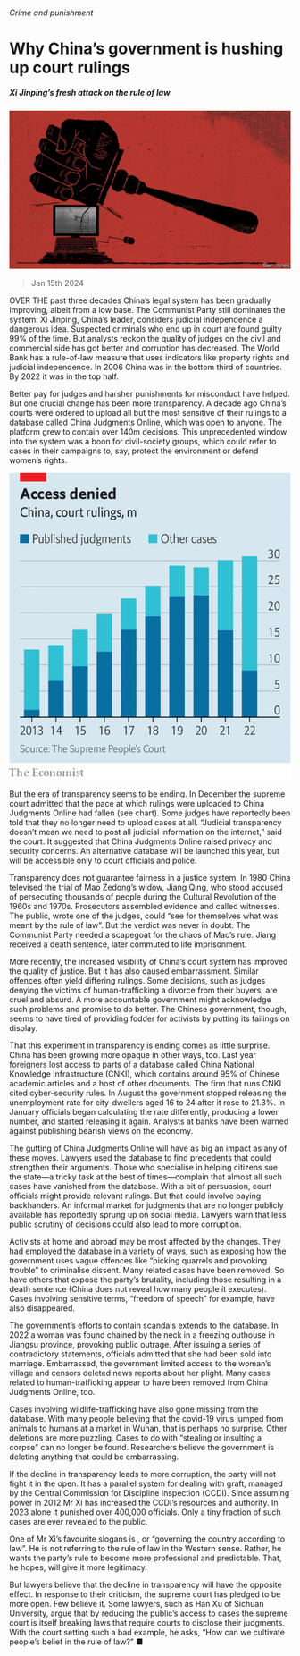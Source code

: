 ###### Crime and punishment

# Why China’s government is hushing up court rulings 

##### Xi Jinping’s fresh attack on the rule of law 

![image](images/20240120_CND001.jpg) 

> Jan 15th 2024 

OVER THE past three decades China’s legal system has been gradually improving, albeit from a low base. The Communist Party still dominates the system: Xi Jinping, China’s leader, considers judicial independence a dangerous idea. Suspected criminals who end up in court are found guilty 99% of the time. But analysts reckon the quality of judges on the civil and commercial side has got better and corruption has decreased. The World Bank has a rule-of-law measure that uses indicators like property rights and judicial independence. In 2006 China was in the bottom third of countries. By 2022 it was in the top half.

Better pay for judges and harsher punishments for misconduct have helped. But one crucial change has been more transparency. A decade ago China’s courts were ordered to upload all but the most sensitive of their rulings to a database called China Judgments Online, which was open to anyone. The platform grew to contain over 140m decisions. This unprecedented window into the system was a boon for civil-society groups, which could refer to cases in their campaigns to, say, protect the environment or defend women’s rights.

![image](images/20240120_CNC071.png) 


But the era of transparency seems to be ending. In December the supreme court admitted that the pace at which rulings were uploaded to China Judgments Online had fallen (see chart). Some judges have reportedly been told that they no longer need to upload cases at all. “Judicial transparency doesn’t mean we need to post all judicial information on the internet,” said the court. It suggested that China Judgments Online raised privacy and security concerns. An alternative database will be launched this year, but will be accessible only to court officials and police.

Transparency does not guarantee fairness in a justice system. In 1980 China televised the trial of Mao Zedong’s widow, Jiang Qing, who stood accused of persecuting thousands of people during the Cultural Revolution of the 1960s and 1970s. Prosecutors assembled evidence and called witnesses. The public, wrote one of the judges, could “see for themselves what was meant by the rule of law”. But the verdict was never in doubt. The Communist Party needed a scapegoat for the chaos of Mao’s rule. Jiang received a death sentence, later commuted to life imprisonment.

More recently, the increased visibility of China’s court system has improved the quality of justice. But it has also caused embarrassment. Similar offences often yield differing rulings. Some decisions, such as judges denying the victims of human-trafficking a divorce from their buyers, are cruel and absurd. A more accountable government might acknowledge such problems and promise to do better. The Chinese government, though, seems to have tired of providing fodder for activists by putting its failings on display. 

That this experiment in transparency is ending comes as little surprise. China has been growing more opaque in other ways, too. Last year foreigners lost access to parts of a database called China National Knowledge Infrastructure (CNKI), which contains around 95% of Chinese academic articles and a host of other documents. The firm that runs CNKI cited cyber-security rules. In August the government stopped releasing the unemployment rate for city-dwellers aged 16 to 24 after it rose to 21.3%. In January officials began calculating the rate differently, producing a lower number, and started releasing it again. Analysts at banks have been warned against publishing bearish views on the economy.

The gutting of China Judgments Online will have as big an impact as any of these moves. Lawyers used the database to find precedents that could strengthen their arguments. Those who specialise in helping citizens sue the state—a tricky task at the best of times—complain that almost all such cases have vanished from the database. With a bit of persuasion, court officials might provide relevant rulings. But that could involve paying backhanders. An informal market for judgments that are no longer publicly available has reportedly sprung up on social media. Lawyers warn that less public scrutiny of decisions could also lead to more corruption. 

Activists at home and abroad may be most affected by the changes. They had employed the database in a variety of ways, such as exposing how the government uses vague offences like “picking quarrels and provoking trouble” to criminalise dissent. Many related cases have been removed. So have others that expose the party’s brutality, including those resulting in a death sentence (China does not reveal how many people it executes). Cases involving sensitive terms, “freedom of speech” for example, have also disappeared. 

The government’s efforts to contain scandals extends to the database. In 2022 a woman was found chained by the neck in a freezing outhouse in Jiangsu province, provoking public outrage. After issuing a series of contradictory statements, officials admitted that she had been sold into marriage. Embarrassed, the government limited access to the woman’s village and censors deleted news reports about her plight. Many cases related to human-trafficking appear to have been removed from China Judgments Online, too.

Cases involving wildlife-trafficking have also gone missing from the database. With many people believing that the covid-19 virus jumped from animals to humans at a market in Wuhan, that is perhaps no surprise. Other deletions are more puzzling. Cases to do with “stealing or insulting a corpse” can no longer be found. Researchers believe the government is deleting anything that could be embarrassing.

If the decline in transparency leads to more corruption, the party will not fight it in the open. It has a parallel system for dealing with graft, managed by the Central Commission for Discipline Inspection (CCDI). Since assuming power in 2012 Mr Xi has increased the CCDI’s resources and authority. In 2023 alone it punished over 400,000 officials. Only a tiny fraction of such cases are ever revealed to the public.

One of Mr Xi’s favourite slogans is , or “governing the country according to law”. He is not referring to the rule of law in the Western sense. Rather, he wants the party’s rule to become more professional and predictable. That, he hopes, will give it more legitimacy. 

But lawyers believe that the decline in transparency will have the opposite effect. In response to their criticism, the supreme court has pledged to be more open. Few believe it. Some lawyers, such as Han Xu of Sichuan University, argue that by reducing the public’s access to cases the supreme court is itself breaking laws that require courts to disclose their judgments. With the court setting such a bad example, he asks, “How can we cultivate people’s belief in the rule of law?” ■


